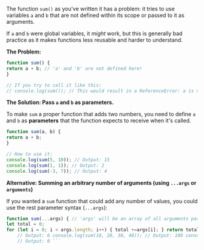 The function `sum()` as you've written it has a problem: it tries to use variables `a` and `b` that are not defined
within its scope or passed to it as arguments.

If `a` and `b` were global variables, it *might* work, but this is generally bad practice as it makes functions less
reusable and harder to understand.

**The Problem:**

```javascript
function sum() {
return a + b; // 'a' and 'b' are not defined here!
}

// If you try to call it like this:
// console.log(sum()); // This would result in a ReferenceError: a is not defined
```

**The Solution: Pass `a` and `b` as parameters.**

To make `sum` a proper function that adds two numbers, you need to define `a` and `b` as **parameters** that the
function expects to receive when it's called.

```javascript
function sum(a, b) {
return a + b;
}

// How to use it:
console.log(sum(5, 10)); // Output: 15
console.log(sum(1, 1)); // Output: 2
console.log(sum(-3, 7)); // Output: 4
```

**Alternative: Summing an arbitrary number of arguments (using `...args` or `arguments`)**

If you wanted a `sum` function that could add any number of values, you could use the rest parameter syntax (`...args`):

```javascript
function sum(...args) { // 'args' will be an array of all arguments passed
let total = 0;
for (let i = 0; i < args.length; i++) { total +=args[i]; } return total; } // How to use it: console.log(sum(1, 2, 3));
    // Output: 6 console.log(sum(10, 20, 30, 40)); // Output: 100 console.log(sum(5)); // Output: 5 console.log(sum());
    // Output: 0 ```